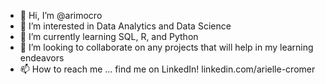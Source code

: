 - 👋 Hi, I’m @arimocro
- 👀 I’m interested in Data Analytics and Data Science
- 🌱 I’m currently learning SQL, R, and Python
- 💞️ I’m looking to collaborate on any projects that will help in my learning endeavors
- 📫 How to reach me ... find me on LinkedIn! linkedin.com/arielle-cromer

<!---
arimocro/arimocro is a ✨ special ✨ repository because its `README.md` (this file) appears on your GitHub profile.
You can click the Preview link to take a look at your changes.
--->
